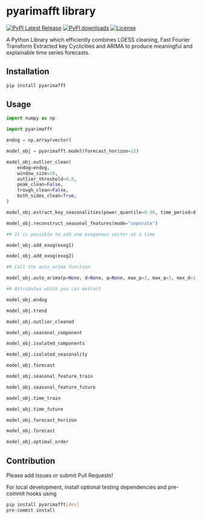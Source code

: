 # pyarimafft library

[![PyPI Latest Release](https://img.shields.io/pypi/v/pyarimafft.svg)](https://pypi.org/project/pyarimafft/)
[![PyPI downloads](https://static.pepy.tech/badge/pyarimafft)](https://pepy.tech/project/pyarimafft)
[![License](https://img.shields.io/github/license/shashboy/pyarimafft)](https://github.com/shashboy/pyarimafft/blob/main/LICENSE)

A Python Library which efficiently combines LOESS cleaning, Fast Fourier Transform Extracted key Cyclicities and ARIMA
to produce meaningful and explainable time series forecasts.

## Installation 

```sh
pip install pyarimafft
```

## Usage

```py
import numpy as np

import pyarimafft

endog = np.array(vector)

model_obj = pyarimafft.model(forecast_horizon=12)

model_obj.outlier_clean(
    endog=endog,
    window_size=10,
    outlier_threshold=0.8,
    peak_clean=False,
    trough_clean=False,
    both_sides_clean=True,
)

model_obj.extract_key_seasonalities(power_quantile=0.90, time_period=d)

model_obj.reconstruct_seasonal_features(mode="seperate")

## It is possible to add one exogenous vector at a time

model_obj.add_exog(exog1)

model_obj.add_exog(exog2)

## Call the auto_arima function

model_obj.auto_arima(p=None, d=None, q=None, max_p=3, max_q=3, max_d=1, auto_fit=True)

## Attributes which you can extract

model_obj.endog

model_obj.trend

model_obj.outlier_cleaned

model_obj.seasonal_component

model_obj.isolated_components

model_obj.isolated_seasonality

model_obj.forecast

model_obj.seasonal_feature_train

model_obj.seasonal_feature_future

model_obj.time_train

model_obj.time_future

model_obj.forecast_horizon

model_obj.forecast

model_obj.optimal_order
```

## Contribution

Please add Issues or submit Pull Requests!

For local development, install optional testing dependencies and pre-commit hooks using

```sh
pip install pyarimafft[dev]
pre-commit install
```
